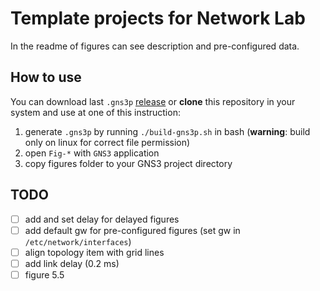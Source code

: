 # Template projects for Network Lab

In the readme of figures can see description and pre-configured data.

## How to use

You can download last `.gns3p` [release](https://github.com/UT-Network-Lab/gns3-figures/releases/latest) or **clone** this repository in your system and use at one of this instruction:

1) generate `.gns3p` by running `./build-gns3p.sh` in bash (**warning**: build only on linux for correct file permission)
2) open `Fig-*` with `GNS3` application
3) copy figures folder to your GNS3 project directory

## TODO

* [ ] add and set delay for delayed figures
* [ ] add default gw for pre-configured figures (set gw in `/etc/network/interfaces`)
* [ ] align topology item with grid lines
* [ ] add link delay (0.2 ms)
* [ ] figure 5.5
